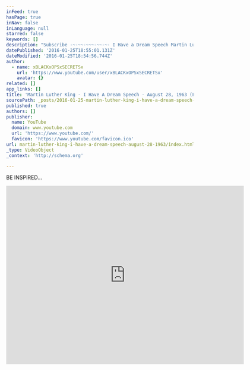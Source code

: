 ```yaml
---
inFeed: true
hasPage: true
inNav: false
inLanguage: null
starred: false
keywords: []
description: "Subscribe -~-~~-~~~-~~-~- I Have a Dream Speech Martin Luther King's Address at March on Washington August 28, 1963. Washington, D.C."
datePublished: '2016-01-25T18:55:01.131Z'
dateModified: '2016-01-25T18:54:56.744Z'
author:
  - name: xBLACKxOPSxSECRETSx
    url: 'https://www.youtube.com/user/xBLACKxOPSxSECRETSx'
    avatar: {}
related: []
app_links: []
title: 'Martin Luther King - I Have A Dream Speech - August 28, 1963 (Full Speech)'
sourcePath: _posts/2016-01-25-martin-luther-king-i-have-a-dream-speech-august-28-1963.md
published: true
authors: []
publisher:
  name: YouTube
  domain: www.youtube.com
  url: 'https://www.youtube.com/'
  favicon: 'https://www.youtube.com/favicon.ico'
url: martin-luther-king-i-have-a-dream-speech-august-28-1963/index.html
_type: VideoObject
_context: 'http://schema.org'

---
```

BE INSPIRED...

<iframe src="https://cdn.embedly.com/widgets/media.html?src=https%3A%2F%2Fwww.youtube.com%2Fembed%2FH0yP4aLyq1g%3Ffeature%3Doembed&amp;url=https%3A%2F%2Fwww.youtube.com%2Fwatch%3Fv%3DH0yP4aLyq1g&amp;image=https%3A%2F%2Fi.ytimg.com%2Fvi%2FH0yP4aLyq1g%2Fhqdefault.jpg&amp;key=b7d04c9b404c499eba89ee7072e1c4f7&amp;type=text%2Fhtml&amp;schema=youtube" width="640" height="480" scrolling="no" frameborder="0" allowfullscreen="allowfullscreen" style=""></iframe>
